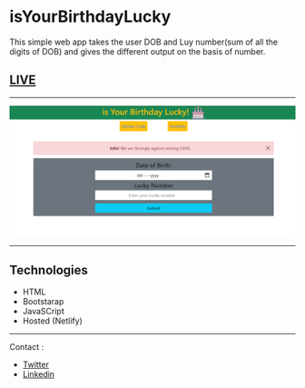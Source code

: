 # isYourBirthdayLucky

This simple web app takes the user DOB and Luy number(sum of all the digits of DOB) and gives the different output on the basis of number.

## [LIVE](https://isyourbirthdayluckybyvanshsharma.netlify.app/)

---

![Demo](./images/isYourBirthdayLucky.png)

---

## Technologies

- HTML
- Bootstarap
- JavaSCript
- Hosted (Netlify)

---

Contact :

- [Twitter](https://twitter.com/Vanshsh2701)
- [Linkedin](https://www.linkedin.com/in/vanshsharma27/)
